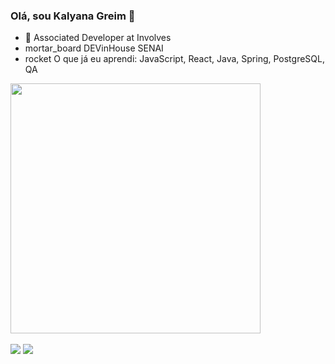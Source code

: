 ### Olá, sou Kalyana Greim 👋

- 🚀 Associated Developer at Involves
- mortar_board DEVinHouse SENAI
- rocket O que já eu aprendi: JavaScript, React, Java, Spring, PostgreSQL, QA

<div align="left">
  <a href="https://github.com/KalyanaGreim>
  <img heigth="400px" width="400px" src="https://github-readme-stats.vercel.app/api/top-langs/?username=KalyanaGreim&layout=compact&theme=graywhite"/>
  <img heigth="400px" width="400px" src="https://github-readme-stats.vercel.app/api/top-langs/?username=KalyanaGreim&layout=compact&theme=graywhite"/>                                                                                                                                                
</div>
<br/>                                                                                                                                                    
                                                                                                                                              
  
<div align="left"> 
  <a href = "mailto:kalygreim11@gmail.com"><img src="https://img.shields.io/badge/Gmail-D14836?style=for-the-badge&logo=gmail&logoColor=white" target="_blank"></a>
  <a href="https://www.linkedin.com/in/kalyanagreim" target="_blank"><img src="https://img.shields.io/badge/-LinkedIn-%230077B5?style=for-the-badge&logo=linkedin&logoColor=white" target="_blank"></a>  
</div>
